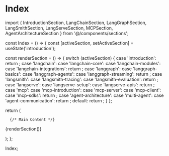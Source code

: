 # Index

import { 
  IntroductionSection, 
  LangChainSection, 
  LangGraphSection, 
  LangSmithSection,
  LangServeSection,
  MCPSection, 
  AgentArchitectureSection 
} from '@/components/sections';

const Index = () => {
  const [activeSection, setActiveSection] = useState('introduction');

  const renderSection = () => {
    switch (activeSection) {
      case 'introduction':
        return ;
      case 'langchain':
      case 'langchain-core':
      case 'langchain-modules':
      case 'langchain-integrations':
        return ;
      case 'langgraph':
      case 'langgraph-basics':
      case 'langgraph-agents':
      case 'langgraph-streaming':
        return ;
      case 'langsmith':
      case 'langsmith-tracing':
      case 'langsmith-evaluation':
        return ;
      case 'langserve':
      case 'langserve-setup':
      case 'langserve-apis':
        return ;
      case 'mcp':
      case 'mcp-introduction':
      case 'mcp-server':
      case 'mcp-client':
      case 'mcp-sdks':
        return ;
      case 'agent-architecture':
      case 'multi-agent':
      case 'agent-communication':
        return ;
      default:
        return ;
    }
  };

  return (
    
      
      
      {/* Main Content */}
      
        
{renderSection()}

      


  );
};

Index;